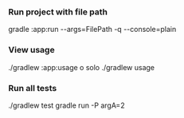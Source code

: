 ### Run project with file path
gradle :app:run --args=FilePath -q --console=plain

### View usage
./gradlew :app:usage o solo ./gradlew usage

### Run all tests
./gradlew test
gradle run -P argA=2